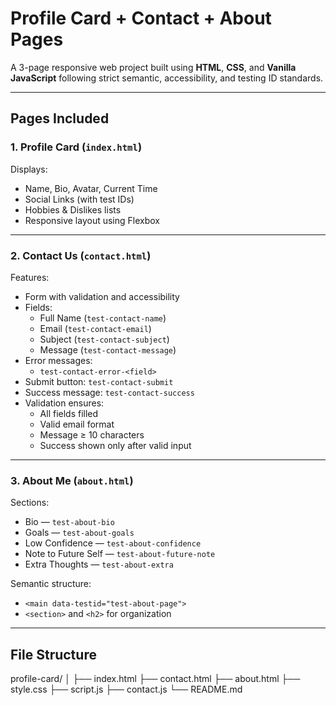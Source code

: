 # Profile Card + Contact + About Pages

A 3-page responsive web project built using **HTML**, **CSS**, and **Vanilla JavaScript** following strict semantic, accessibility, and testing ID standards.

---

## Pages Included

### 1. Profile Card (`index.html`)
Displays:
- Name, Bio, Avatar, Current Time
- Social Links (with test IDs)
- Hobbies & Dislikes lists
- Responsive layout using Flexbox

---

### 2. Contact Us (`contact.html`)
Features:
- Form with validation and accessibility
- Fields:
  - Full Name (`test-contact-name`)
  - Email (`test-contact-email`)
  - Subject (`test-contact-subject`)
  - Message (`test-contact-message`)
- Error messages:
  - `test-contact-error-<field>`
- Submit button: `test-contact-submit`
- Success message: `test-contact-success`
- Validation ensures:
  - All fields filled
  - Valid email format
  - Message ≥ 10 characters
  - Success shown only after valid input

---

### 3. About Me (`about.html`)
Sections:
- Bio — `test-about-bio`
- Goals — `test-about-goals`
- Low Confidence — `test-about-confidence`
- Note to Future Self — `test-about-future-note`
- Extra Thoughts — `test-about-extra`

Semantic structure:
- `<main data-testid="test-about-page">`
- `<section>` and `<h2>` for organization

---

## File Structure

profile-card/
│
├── index.html
├── contact.html
├── about.html
├── style.css
├── script.js
├── contact.js
└── README.md
